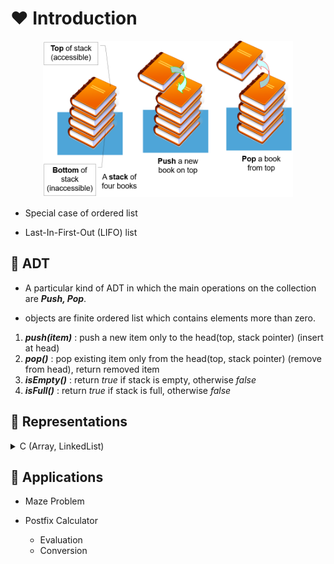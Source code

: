 # ❤️ Introduction

<p align="center">
 <img src = "./img/stack_illustration.png", height="250px", width="400px">
</p>

- Special case of ordered list

- Last-In-First-Out (LIFO) list


## 🧡 ADT

- A particular kind of ADT in which the main operations on the collection are ___Push, Pop___.

- objects are finite ordered list which contains elements more than zero.

1. ___push(item)___ : push a new item only to the head(top, stack pointer) (insert at head)
2. ___pop()___ : pop existing item only from the head(top, stack pointer) (remove from head), return removed item
3. ___isEmpty()___ : return _true_ if stack is empty, otherwise _false_
4. ___isFull()___ : return _true_ if stack is full, otherwise _false_

## 💛 Representations

<!-- C start -->
<details>

<summary>C (Array, LinkedList) </summary>

<!-- Array start -->
<details>
<summary>With Array</summary>

<!-- Array end -->
</details>

<!-- LinkedList start -->
<details>
<summary>With LinkedList</summary>

### 0. Stack

```C
typedef struct {
    int key;
    /* other fields */
} element;
```

```C
typedef struct stack *stackPointer;
typedef struct stack {
    element data;
    stackPointer link;
};
stackPointer top;
```

### 1. push(v)

![Push](./img/linkedstackpush.gif)

```C
void push(element item){
    stackPointer temp;
    MALLOC(temp, sizeof(*temp));
    temp->data = item;

    temp->link = top;
    top = temp;
}
```

### 2. pop()

- Needed the variable to save poped data

![Push](./img/linkedstackpop.gif)

```C
element pop(){
    stackPointer temp = top;
    element item;
    
    if(!temp)
        return isEmpty();
    
    item = top->data;

    top = temp->link;
    free(temp);
    return item;
}
```

</details> 
<!-- LinkedList end -->

<!-- C end -->
</details>



## 💚 Applications

- Maze Problem

- Postfix Calculator

  - Evaluation
  - Conversion
